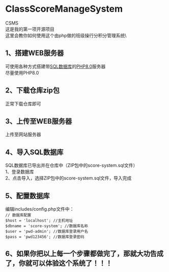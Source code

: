 # ClassScoreManageSystem
CSMS\
这是我的第一项开源项目\
这里会教你如何使用这个由php做的班级操行分积分管理系统\

## 1、搭建WEB服务器
可使用各种方式搭建带<ins>SQL数据库</ins>的<ins>PHP8.0</ins>服务器\
尽量使用PHP8.0

## 2、下载仓库zip包
正常下载仓库即可

## 3、上传至WEB服务器
上传至网站服务器

## 4、导入SQL数据库
SQL数据库已导出并在仓库中（ZIP包中的score-system.sql文件）\
  1、登录数据库\
  2、点击导入，选择ZIP包中的score-system.sql文件，导入完成
## 5、配置数据库
  编辑includes/config.php文件中：\
    `// 数据库配置`\
    `$host = 'localhost'; //主机地址`\
    `$dbname = 'score-system'; //数据库名称`\
    `$user = 'pwd-admin'; //数据库登录用户名`\
    `$pass = 'pwd123456'; //数据库登录密码`
## 6、如果你把以上每一个步骤都做完了，那就大功告成了，你就可以体验这个系统了！！！


  

